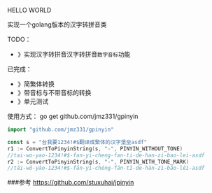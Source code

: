 HELLO WORLD

实现一个golang版本的汉字转拼音类

TODO： 
 + 》实现汉字转拼音汉字转拼音`数字音标`功能

已完成： 
 + 》简繁体转换
 + 》带音标与不带音标的转换
 + 》单元测试

使用方式：
go get github.com/jmz331/gpinyin
```go
import "github.com/jmz331/gpinyin"

const s = "台我要1234!#$翻译成繁体的汉字堡垒asdf"
r1 := ConvertToPinyinString(s, "-", PINYIN_WITHOUT_TONE)
//tai-wo-yao-1234!#$-fan-yi-cheng-fan-ti-de-han-zi-bao-lei-asdf
r2 := ConvertToPinyinString(s, "-", PINYIN_WITH_TONE_MARK)
//tái-wǒ-yào-1234!#$-fān-yì-chéng-fán-tǐ-de-hàn-zì-bǎo-lěi-asdf
```

###参考
https://github.com/stuxuhai/jpinyin
